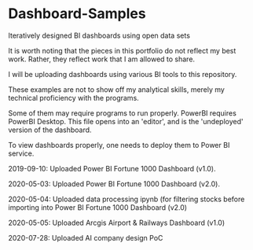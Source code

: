 # Dashboard-Samples
Iteratively designed BI dashboards using open data sets

It is worth noting that the pieces in this portfolio do not reflect my best work. Rather, they reflect work that I am allowed to share.

I will be uploading dashboards using various BI tools to this repository. 

These examples are not to show off my analytical skills, merely my technical proficiency with the programs.

Some of them may require programs to run properly. PowerBI requires PowerBI Desktop. This file opens into an 'editor', and is the 'undeployed' version of the dashboard.

To view dashboards properly, one needs to deploy them to Power BI service.

2019-09-10: Uploaded Power BI Fortune 1000 Dashboard (v1.0).

2020-05-03: Uploaded Power BI Fortune 1000 Dashboard (v2.0).

2020-05-04: Uploaded data processing ipynb (for filtering stocks before importing into Power BI Fortune 1000 Dashboard (v2.0)

2020-05-05: Uploaded Arcgis Airport & Railways Dashboard (v1.0)

2020-07-28: Uploaded AI company design PoC
